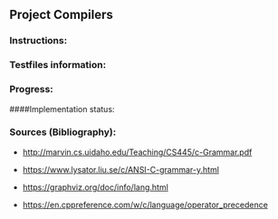 ## Project Compilers

### Instructions:

### Testfiles information:

### Progress:

####Implementation status:



### Sources (Bibliography):
- http://marvin.cs.uidaho.edu/Teaching/CS445/c-Grammar.pdf
- https://www.lysator.liu.se/c/ANSI-C-grammar-y.html

- https://graphviz.org/doc/info/lang.html

- https://en.cppreference.com/w/c/language/operator_precedence